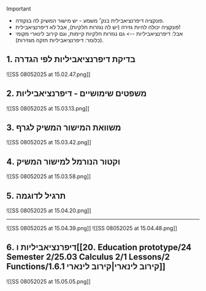 ```table-of-contents
```
> [!important]
> 
> - פונקציה דיפרנציאבילית בנק׳ משמע - יש מישור המשיק לה בנקודה. 
> - פונקציה יכולה להיות גזירה (יש לה נגזרות חלקיות), אבל לא דיפרנציאבילית!
> - אבל: דיפרנציאביליות --> גם נגזרות חלקיות קיימות, וגם קירוב לינארי מקומי (כלומר: דיפרנציאביליות חזקה מגזירות).
## 1. בדיקת דיפרנציאביליות לפי הגדרה
![[SS 08052025 at 15.02.47.png]]
## 2. משפטים שימושיים - דיפרנציאביליות
![[SS 08052025 at 15.03.13.png]]
## 3. משוואת המישור המשיק לגרף
![[SS 08052025 at 15.03.42.png]]
## 4. וקטור הנורמל למישור המשיק
![[SS 08052025 at 15.03.58.png]]
## 5. תרגיל לדוגמה
![[SS 08052025 at 15.04.20.png]]
___
![[SS 08052025 at 15.04.39.png]]
![[SS 08052025 at 15.04.48.png]]
## 6. דיפרנציאביליות ו[[20. Education prototype/24 Semester 2/25.03 Calculus 2/1 Lessons/2 Functions/1.6.1 קירוב לינארי|קירוב לינארי]]
![[SS 08052025 at 15.05.05.png]]
